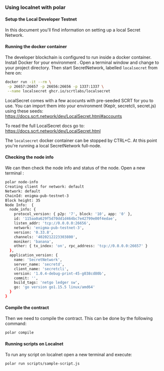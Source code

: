 ### Using localnet with polar

#### Setup the Local Developer Testnet

In this document you'll find information on setting up a local Secret Network.

#### Running the docker container

The developer blockchain is configured to run inside a docker container. Install Docker for your environment .
Open a terminal window and change to your project directory. Then start SecretNetwork, labelled `localsecret` from here on:

```bash
docker run -it --rm \
 -p 26657:26657 -p 26656:26656 -p 1337:1337 \
 --name localsecret ghcr.io/scrtlabs/localsecret
```

LocalSecret comes with a few acocunts with pre-seeded SCRT for you to use. You can import them into your environment (Keplr, secretcli, secret.js) using these seeds: https://docs.scrt.network/dev/LocalSecret.html#accounts

To read the full LocalSecret docs go to: https://docs.scrt.network/dev/LocalSecret.html

The `localsecret` docker container can be stopped by CTRL+C. At this point you're running a local SecretNetwork full-node.

#### Checking the node info

We can then check the node info and status of the node. Open a new terminal :

```bash
polar node-info
Creating client for network: default
Network: default
ChainId: enigma-pub-testnet-3
Block height: 35
Node Info:  {
  node_info: {
    protocol_version: { p2p: '7', block: '10', app: '0' },
    id: '115aa0a629f5d70dd1d464bc7e42799e00f4edae',
    listen_addr: 'tcp://0.0.0.0:26656',
    network: 'enigma-pub-testnet-3',
    version: '0.33.8',
    channels: '4020212223303800',
    moniker: 'banana',
    other: { tx_index: 'on', rpc_address: 'tcp://0.0.0.0:26657' }
  },
  application_version: {
    name: 'SecretNetwork',
    server_name: 'secretd',
    client_name: 'secretcli',
    version: '1.0.4-debug-print-45-g038cd80b',
    commit: '',
    build_tags: 'netgo ledger sw',
    go: 'go version go1.15.5 linux/amd64'
  }
}
```

#### Compile the contract

Then we need to compile the contract. This can be done by the following command:

```bash
polar compile
```

#### Running scripts on Localnet

To run any script on localnet open a new terminal and execute:

```bash
polar run scripts/sample-script.js
```
